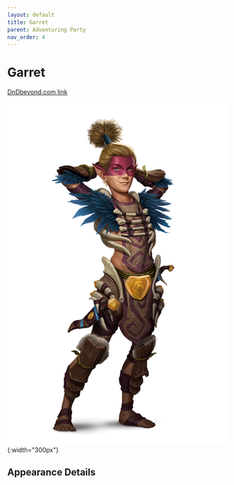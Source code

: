 ```yaml
---
layout: default
title: Garret
parent: Adventuring Party
nav_order: 4
---
```


# Garret

[DnDbeyond.com link](https://www.dndbeyond.com/characters/39686645)

![full_art](img/garret.png){:width="300px"}

## Appearance Details
